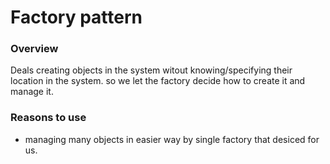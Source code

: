 Factory pattern
=================

### Overview

Deals creating objects in the system witout knowing/specifying their location in the system.
so we let the factory decide how to create it and manage it.

### Reasons to use

- managing many objects in easier way by single factory that desiced for us.
